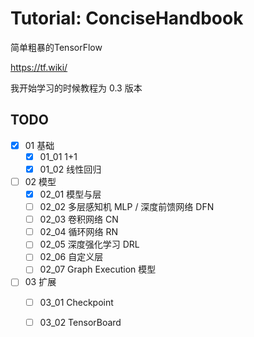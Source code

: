 # Tutorial: ConciseHandbook

简单粗暴的TensorFlow

https://tf.wiki/

我开始学习的时候教程为 0.3 版本

## TODO

- [x] 01 基础
  - [x] 01_01 1+1
  - [x] 01_02 线性回归
- [ ] 02 模型
  - [x] 02_01 模型与层
  - [ ] 02_02 多层感知机 MLP / 深度前馈网络 DFN
  - [ ] 02_03 卷积网络 CN
  - [ ] 02_04 循环网络 RN
  - [ ] 02_05 深度强化学习 DRL
  - [ ] 02_06 自定义层
  - [ ] 02_07 Graph Execution 模型
- [ ] 03 扩展
  - [ ] 03_01 Checkpoint
  - [ ] 03_02 TensorBoard

